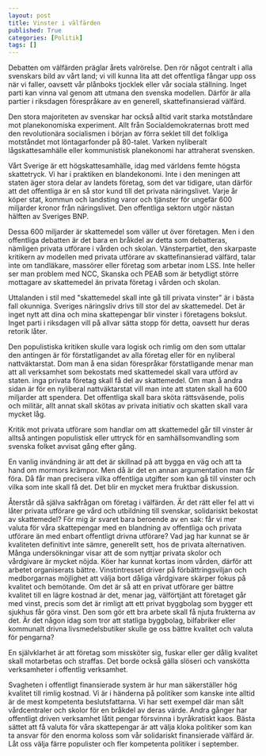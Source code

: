 ```yaml
---
layout: post
title: Vinster i välfärden
published: True
categories: [Politik]
tags: []
---
```


Debatten om välfärden präglar årets valrörelse. Den rör något centralt i alla svenskars bild av vårt land; vi vill kunna lita att det offentliga fångar upp oss när vi faller, oavsett vår plånboks tjocklek eller vår sociala ställning. Inget parti kan vinna val genom att utmana den svenska modellen. Därför är alla partier i riksdagen förespråkare av en generell, skattefinansierad välfärd. 

Den stora majoriteten av svenskar har också alltid varit starka motståndare mot planekonomiska experiment. Allt från Socialdemokraternas brott med den revolutionära socialismen i början av förra seklet till det folkliga motståndet mot löntagarfonder på 80-talet. Varken nyliberalt lågskattesamhälle eller kommunistisk planekonomi har attraherat svensken. 

Vårt Sverige är ett högskattesamhälle, idag med världens femte högsta skattetryck. Vi har i praktiken en blandekonomi. Inte i den meningen att staten äger stora delar av landets företag, som det var tidigare, utan därför att det offentliga är en så stor kund till det privata näringslivet. Varje år köper stat, kommun och landsting varor och tjänster för ungefär 600 miljarder kronor från näringslivet. Den offentliga sektorn utgör nästan hälften av Sveriges BNP.

Dessa 600 miljarder är skattemedel som väller ut över företagen. Men i den offentliga debatten är det bara en bråkdel av detta som debatteras, nämligen privata utförare i vården och skolan. Vänsterpartiet, den skarpaste kritikern av modellen med privata utförare av skattefinansierad välfärd, talar inte om tandläkare, massörer eller företag som arbetar inom LSS. Inte heller ser man problem med NCC, Skanska och PEAB som är betydligt större mottagare av skattemedel än privata företag i vården och skolan. 

Uttalanden i stil med "skattemedel skall inte gå till privata vinster" är i bästa fall okunniga. Sveriges näringsliv drivs till stor del av skattemedel. Det är inget nytt att dina och mina skattepengar blir vinster i företagens bokslut. Inget parti i riksdagen vill på allvar sätta stopp för detta, oavsett hur deras retorik låter. 

Den populistiska kritiken skulle vara logisk och rimlig om den som uttalar den antingen är för förstatligandet av alla företag eller för en nyliberal nattväktarstat. Dom man å ena sidan förespråkar förstatligande menar man att all verksamhet som bekostats med skattemedel skall vara utförd av staten. inga privata företag skall få del av skattemedel. Om man å andra sidan är för en nyliberal nattväktarstat vill man inte att staten skall ha 600 miljarder att spendera. Det offentliga skall bara sköta rättsväsende, polis och militär, allt annat skall skötas av privata initiativ och skatten skall vara mycket låg. 

Kritik mot privata utförare som handlar om att skattemedel går till vinster är alltså antingen populistisk eller uttryck för en samhällsomvandling som svenska folket avvisat gång efter gång. 

En vanlig invändning är att det är skillnad på att bygga en väg och att ta hand om mormors krämpor. Men då är det en annan argumentation man får föra. Då får man precisera vilka offentliga utgifter som kan gå till vinster och vilka som inte skall få det. Det blir en mycket mera fruktbar diskussion.

Återstår då själva sakfrågan om företag i välfärden. Är det rätt eller fel att vi låter privata utförare ge vård och utbildning till svenskar, solidariskt bekostat av skattemedel? För mig är svaret bara beroende av en sak: får vi mer valuta för våra skattepengar med en blandning av offentliga och privata utförare än med enbart offentligt drivna utförare? Vad jag har kunnat se är kvaliteten definitivt inte sämre, generellt sett, hos de privata alternativen. Många undersökningar visar att de som nyttjar privata skolor och vårdgivare är mycket nöjda. Köer har kunnat kortas inom vården, därför att arbetet organiserats bättre. Vinstintresset driver på förbättringsviljan och medborgarnas möjlighet att välja bort dåliga vårdgivare skärper fokus på kvalitet och bemötande. Om det är så att en privat utförare ger bättre kvalitet till en lägre kostnad är det, menar jag, välförtjänt att företaget går med vinst, precis som det är rimligt att ett privat byggbolag som bygger ett sjukhus får göra vinst. Den som gör ett bra arbete skall få njuta frukterna av det. Är det någon idag som tror att statliga byggbolag, bilfabriker eller kommunalt drivna livsmedelsbutiker skulle ge oss bättre kvalitet och valuta för pengarna? 

En självklarhet är att företag som missköter sig, fuskar eller ger dålig kvalitet skall motarbetas och straffas. Det borde också gälla slöseri och vanskötta verksamheter i offentlig verksamhet. 

Svagheten i offentligt finansierade system är hur man säkerställer hög kvalitet till rimlig kostnad. Vi är i händerna på politiker som kanske inte alltid är de mest kompetenta beslutsfattarna. Vi har sett exempel där man sålt vårdcentraler och skolor för en bråkdel av deras värde. Andra gånger har offentligt driven verksamhet låtit pengar försvinna i byråkratiskt kaos. Bästa sättet att få valuta för våra skattepengar är att välja kloka politiker som kan ta ansvar för den enorma koloss som vår solidariskt finansierade välfärd är. Låt oss välja färre populister och fler kompetenta politiker i september. 

